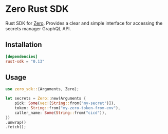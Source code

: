# Zero Rust SDK
Rust SDK for [Zero](https://tryzero.com). Provides a clear and simple interface for accessing the secrets manager GraphQL API.

## Installation
```toml
[dependencies]
rust-sdk = "0.13"
```

## Usage
```rust
use zero_sdk::{Arguments, Zero};

let secrets = Zero::new(Arguments {
    pick: Some(vec![String::from("my-secret")]),
    token: String::from("my-zero-token-from-env"),
    caller_name: Some(String::from("cicd")),
})
.unwrap()
.fetch();
```
